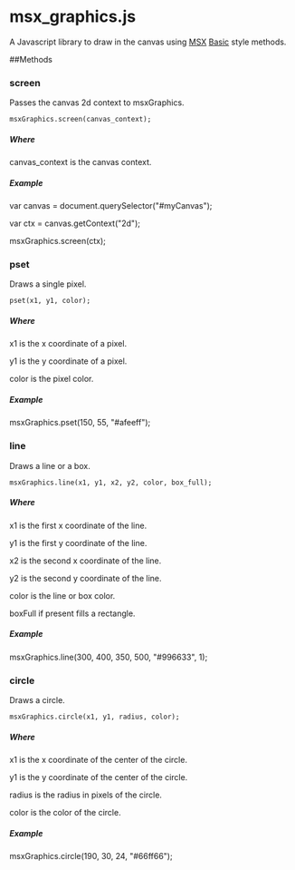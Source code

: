 # msx_graphics.js

A Javascript library to draw in the canvas using [MSX](https://en.wikipedia.org/wiki/MSX) [Basic](https://en.wikipedia.org/wiki/MSX_BASIC) style methods.

##Methods

### screen
Passes the canvas 2d context to msxGraphics.


```
msxGraphics.screen(canvas_context);
```

##### Where

canvas_context is the canvas context.


##### Example

var canvas = document.querySelector("#myCanvas");

var ctx = canvas.getContext("2d");

msxGraphics.screen(ctx); 

### pset
Draws a single pixel.

```
pset(x1, y1, color);
```

##### Where

x1 is the x coordinate of a pixel.

y1 is the y coordinate of a pixel.

color is the pixel color.

##### Example

msxGraphics.pset(150, 55, "#afeeff");

### line
Draws a line or a box.

```
msxGraphics.line(x1, y1, x2, y2, color, box_full);
```

##### Where

x1 is the first x coordinate of the line.

y1 is the first y coordinate of the line.

x2 is the second x coordinate of the line.

y2 is the second y coordinate of the line.

color is the line or box color.

boxFull if present fills a rectangle.

##### Example

msxGraphics.line(300, 400, 350, 500, "#996633", 1);  

### circle
Draws a circle.

```
msxGraphics.circle(x1, y1, radius, color); 
```

##### Where

x1 is the x coordinate of the center of the circle.

y1 is the y coordinate of the center of the circle.

radius is the radius in pixels of the circle.

color is the color of the circle.

##### Example

msxGraphics.circle(190, 30, 24, "#66ff66");
